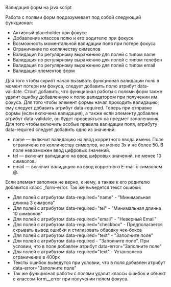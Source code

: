 Валидация форм на java script

Работа с полями форм подразумевает под собой следующий функционал:
- Активный placeholder при фокусе
- Добавление классов полю и его родителю при фокусе
- Возможность моментальной валидации поля при потере фокуса
- Ограничение по колличеству символов
- Валидация по регулярному выражению для полей с типом name
- Валидация по регулярному выражению для полей с типом телефон
- Валидация по регулярному выражению для полей с типом email
- Валидация элементов форм

Для того чтобы скрипт начал вызывать функционал валидации поля в момент потери им фокуса, следует добавить полю атрибут data-validate. Стоит добавить, что функционал работы с полями форм также удалит ошибку добавленную к полю валидатором при получении им фокуса.
Для того чтобы элемент формы начал проходить валидацию, ему следует добавить атрибут data-required. Теперь при отправке формы (если включена валидация), а также если элементу добавлен атрибут data-validate, он будет проверяться на предмет заполениния.
Для того чтобы включить особые правила валидации поля, атрибуту data-required следует добавить одно из значений:
- name — включит валидацию на ввод корретного ввода имени. Поле ограничено по колличеству символов, не менее 3х и не более 50. В поле невозможен ввод цифровых значений.
- tel — включит валидацию на ввод цифровых значений, не менее 10 символов.
- email — включит валидацию на ввод корретного E-mail с символом @.

Если элемент заполнен не верно, к нему, а также к его родителю добавится класс _form-error. 
Так же выведется текст ошибки:
- Для полей с атрибутом data-required="name" - "Минимальная длинна 3 символа"
- Для полей с атрибутом data-required="tel" - "Минимальная длинна 10 символов"
- Для полей с атрибутом data-required="email" - "Неверный Email"
- Для полей с атрибутом data-required="checkbox" - Предполагается скрывать вывод ошибки и стилизовать обводку чек-бокса
- Для полей с атрибутом data-required="text" - "Заполните поле"
- Для полей с атрибутом data-required - "Заполните поле". При условии, что в поле добавлен атрибут data-error="Заполните поле"
- Для полей с атрибутом data-required="text" - Установлено ограничение в 400px
- Тексты ошибок выведутся при условии, что в поля добавлен атрибут data-error="Заполните поле"
- Так же функционал работы с полями удалит классы ошибок и объект с классом form__error при получении полем фокуса.
